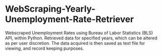 # WebScraping-Yearly-Unemployment-Rate-Retriever
Webscraped Unemployment Rates using Bureau of Labor Statistics (BLS) API, within Python. Retrieved data for specified years, which can be altered as per user discretion. The data acquired is then saved as text file for viewing, and record keeping purposes.
